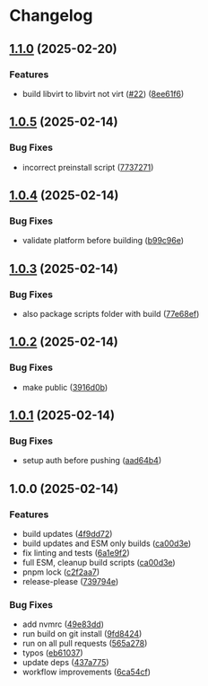 # Changelog

## [1.1.0](https://github.com/unraid/libvirt/compare/v1.0.5...v1.1.0) (2025-02-20)


### Features

* build libvirt to libvirt not virt ([#22](https://github.com/unraid/libvirt/issues/22)) ([8ee61f6](https://github.com/unraid/libvirt/commit/8ee61f63b9c13732da7f1274920ba764edbf1c7d))

## [1.0.5](https://github.com/unraid/libvirt/compare/v1.0.4...v1.0.5) (2025-02-14)


### Bug Fixes

* incorrect preinstall script ([7737271](https://github.com/unraid/libvirt/commit/7737271f9db9f736bcefd80c71ed12bf622bac57))

## [1.0.4](https://github.com/unraid/libvirt/compare/v1.0.3...v1.0.4) (2025-02-14)


### Bug Fixes

* validate platform before building ([b99c96e](https://github.com/unraid/libvirt/commit/b99c96e256dada5bd8bf12964eb1ef524aee784c))

## [1.0.3](https://github.com/unraid/libvirt/compare/v1.0.2...v1.0.3) (2025-02-14)


### Bug Fixes

* also package scripts folder with build ([77e68ef](https://github.com/unraid/libvirt/commit/77e68efc370dd8f47fcf1a1109fe68a9ff25896e))

## [1.0.2](https://github.com/unraid/libvirt/compare/v1.0.1...v1.0.2) (2025-02-14)


### Bug Fixes

* make public ([3916d0b](https://github.com/unraid/libvirt/commit/3916d0b62adfe0fa3c013755e27983bca1e1d84c))

## [1.0.1](https://github.com/unraid/libvirt/compare/v1.0.0...v1.0.1) (2025-02-14)


### Bug Fixes

* setup auth before pushing ([aad64b4](https://github.com/unraid/libvirt/commit/aad64b40a4e8cdd7611c3311076e0cd5a711f7e0))

## 1.0.0 (2025-02-14)


### Features

* build updates ([4f9dd72](https://github.com/unraid/libvirt/commit/4f9dd7238f7f7f0327da48b3e921edcf70cef7ff))
* build updates and ESM only builds ([ca00d3e](https://github.com/unraid/libvirt/commit/ca00d3e6110f83cdb30e9863ba63a88932ac04b5))
* fix linting and tests ([6a1e9f2](https://github.com/unraid/libvirt/commit/6a1e9f24ef9d4118b6f4c9961e880bbc5bd64786))
* full ESM, cleanup build scripts ([ca00d3e](https://github.com/unraid/libvirt/commit/ca00d3e6110f83cdb30e9863ba63a88932ac04b5))
* pnpm lock ([c2f2aa7](https://github.com/unraid/libvirt/commit/c2f2aa74f744aaa141e90749d4075036a1a95428))
* release-please ([739794e](https://github.com/unraid/libvirt/commit/739794e091253192919cfb94c39167709c106c46))


### Bug Fixes

* add nvmrc ([49e83dd](https://github.com/unraid/libvirt/commit/49e83dd6ba2b10ce1e2427e60d698577f196f80c))
* run build on git install ([9fd8424](https://github.com/unraid/libvirt/commit/9fd842419ca50a7f6caa5c38fd413117a4c6eda5))
* run on all pull requests ([565a278](https://github.com/unraid/libvirt/commit/565a27854839902d10916e3660034eec2750aff9))
* typos ([eb61037](https://github.com/unraid/libvirt/commit/eb6103785372510be506742a4f14f15a9fc0b20c))
* update deps ([437a775](https://github.com/unraid/libvirt/commit/437a77501c51df4143286a380cc5df010c1e9f81))
* workflow improvements ([6ca54cf](https://github.com/unraid/libvirt/commit/6ca54cf59f591f6311729dd313fe8a56d0dd3269))
